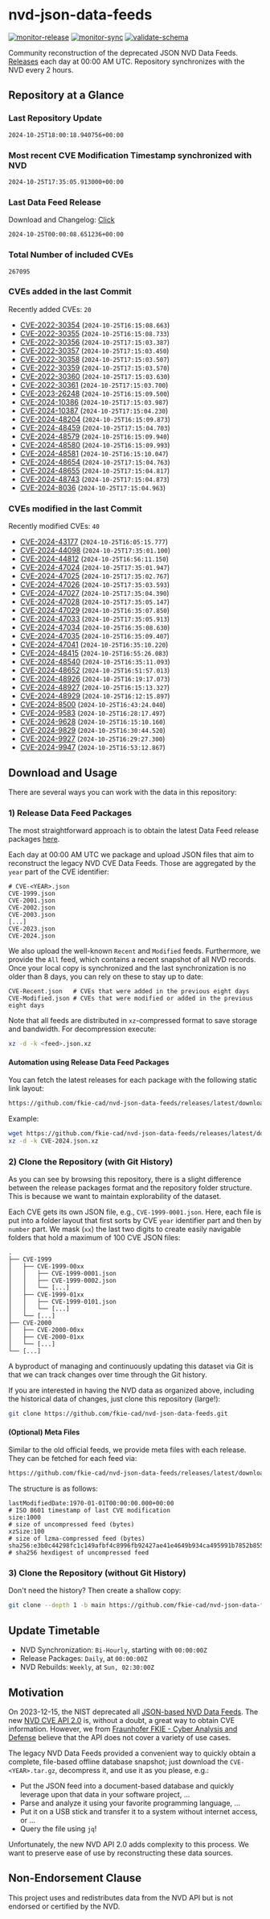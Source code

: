 # nvd-json-data-feeds

[![monitor-release](https://github.com/fkie-cad/nvd-json-data-feeds/actions/workflows/monitor_release.yml/badge.svg)](https://github.com/fkie-cad/nvd-json-data-feeds/actions/workflows/monitor_release.yml)
[![monitor-sync](https://github.com/fkie-cad/nvd-json-data-feeds/actions/workflows/monitor_sync.yml/badge.svg)](https://github.com/fkie-cad/nvd-json-data-feeds/actions/workflows/monitor_sync.yml)
[![validate-schema](https://github.com/fkie-cad/nvd-json-data-feeds/actions/workflows/validate_schema.yml/badge.svg)](https://github.com/fkie-cad/nvd-json-data-feeds/actions/workflows/validate_schema.yml)

Community reconstruction of the deprecated JSON NVD Data Feeds.
[Releases](https://github.com/fkie-cad/nvd-json-data-feeds/releases/latest) each day at 00:00 AM UTC.
Repository synchronizes with the NVD every 2 hours.

## Repository at a Glance

### Last Repository Update

```plain
2024-10-25T18:00:18.940756+00:00
```

### Most recent CVE Modification Timestamp synchronized with NVD

```plain
2024-10-25T17:35:05.913000+00:00
```

### Last Data Feed Release

Download and Changelog: [Click](https://github.com/fkie-cad/nvd-json-data-feeds/releases/latest)

```plain
2024-10-25T00:00:08.651236+00:00
```

### Total Number of included CVEs

```plain
267095
```

### CVEs added in the last Commit

Recently added CVEs: `20`

- [CVE-2022-30354](CVE-2022/CVE-2022-303xx/CVE-2022-30354.json) (`2024-10-25T16:15:08.663`)
- [CVE-2022-30355](CVE-2022/CVE-2022-303xx/CVE-2022-30355.json) (`2024-10-25T16:15:08.733`)
- [CVE-2022-30356](CVE-2022/CVE-2022-303xx/CVE-2022-30356.json) (`2024-10-25T17:15:03.387`)
- [CVE-2022-30357](CVE-2022/CVE-2022-303xx/CVE-2022-30357.json) (`2024-10-25T17:15:03.450`)
- [CVE-2022-30358](CVE-2022/CVE-2022-303xx/CVE-2022-30358.json) (`2024-10-25T17:15:03.507`)
- [CVE-2022-30359](CVE-2022/CVE-2022-303xx/CVE-2022-30359.json) (`2024-10-25T17:15:03.570`)
- [CVE-2022-30360](CVE-2022/CVE-2022-303xx/CVE-2022-30360.json) (`2024-10-25T17:15:03.630`)
- [CVE-2022-30361](CVE-2022/CVE-2022-303xx/CVE-2022-30361.json) (`2024-10-25T17:15:03.700`)
- [CVE-2023-26248](CVE-2023/CVE-2023-262xx/CVE-2023-26248.json) (`2024-10-25T16:15:09.500`)
- [CVE-2024-10386](CVE-2024/CVE-2024-103xx/CVE-2024-10386.json) (`2024-10-25T17:15:03.987`)
- [CVE-2024-10387](CVE-2024/CVE-2024-103xx/CVE-2024-10387.json) (`2024-10-25T17:15:04.230`)
- [CVE-2024-48204](CVE-2024/CVE-2024-482xx/CVE-2024-48204.json) (`2024-10-25T16:15:09.873`)
- [CVE-2024-48459](CVE-2024/CVE-2024-484xx/CVE-2024-48459.json) (`2024-10-25T17:15:04.703`)
- [CVE-2024-48579](CVE-2024/CVE-2024-485xx/CVE-2024-48579.json) (`2024-10-25T16:15:09.940`)
- [CVE-2024-48580](CVE-2024/CVE-2024-485xx/CVE-2024-48580.json) (`2024-10-25T16:15:09.993`)
- [CVE-2024-48581](CVE-2024/CVE-2024-485xx/CVE-2024-48581.json) (`2024-10-25T16:15:10.047`)
- [CVE-2024-48654](CVE-2024/CVE-2024-486xx/CVE-2024-48654.json) (`2024-10-25T17:15:04.763`)
- [CVE-2024-48655](CVE-2024/CVE-2024-486xx/CVE-2024-48655.json) (`2024-10-25T17:15:04.817`)
- [CVE-2024-48743](CVE-2024/CVE-2024-487xx/CVE-2024-48743.json) (`2024-10-25T17:15:04.873`)
- [CVE-2024-8036](CVE-2024/CVE-2024-80xx/CVE-2024-8036.json) (`2024-10-25T17:15:04.963`)


### CVEs modified in the last Commit

Recently modified CVEs: `40`

- [CVE-2024-43177](CVE-2024/CVE-2024-431xx/CVE-2024-43177.json) (`2024-10-25T16:05:15.777`)
- [CVE-2024-44098](CVE-2024/CVE-2024-440xx/CVE-2024-44098.json) (`2024-10-25T17:35:01.100`)
- [CVE-2024-44812](CVE-2024/CVE-2024-448xx/CVE-2024-44812.json) (`2024-10-25T16:56:11.150`)
- [CVE-2024-47024](CVE-2024/CVE-2024-470xx/CVE-2024-47024.json) (`2024-10-25T17:35:01.947`)
- [CVE-2024-47025](CVE-2024/CVE-2024-470xx/CVE-2024-47025.json) (`2024-10-25T17:35:02.767`)
- [CVE-2024-47026](CVE-2024/CVE-2024-470xx/CVE-2024-47026.json) (`2024-10-25T17:35:03.593`)
- [CVE-2024-47027](CVE-2024/CVE-2024-470xx/CVE-2024-47027.json) (`2024-10-25T17:35:04.390`)
- [CVE-2024-47028](CVE-2024/CVE-2024-470xx/CVE-2024-47028.json) (`2024-10-25T17:35:05.147`)
- [CVE-2024-47029](CVE-2024/CVE-2024-470xx/CVE-2024-47029.json) (`2024-10-25T16:35:07.850`)
- [CVE-2024-47033](CVE-2024/CVE-2024-470xx/CVE-2024-47033.json) (`2024-10-25T17:35:05.913`)
- [CVE-2024-47034](CVE-2024/CVE-2024-470xx/CVE-2024-47034.json) (`2024-10-25T16:35:08.630`)
- [CVE-2024-47035](CVE-2024/CVE-2024-470xx/CVE-2024-47035.json) (`2024-10-25T16:35:09.407`)
- [CVE-2024-47041](CVE-2024/CVE-2024-470xx/CVE-2024-47041.json) (`2024-10-25T16:35:10.220`)
- [CVE-2024-48415](CVE-2024/CVE-2024-484xx/CVE-2024-48415.json) (`2024-10-25T16:55:26.083`)
- [CVE-2024-48540](CVE-2024/CVE-2024-485xx/CVE-2024-48540.json) (`2024-10-25T16:35:11.093`)
- [CVE-2024-48652](CVE-2024/CVE-2024-486xx/CVE-2024-48652.json) (`2024-10-25T16:51:57.013`)
- [CVE-2024-48926](CVE-2024/CVE-2024-489xx/CVE-2024-48926.json) (`2024-10-25T16:19:17.073`)
- [CVE-2024-48927](CVE-2024/CVE-2024-489xx/CVE-2024-48927.json) (`2024-10-25T16:15:13.327`)
- [CVE-2024-48929](CVE-2024/CVE-2024-489xx/CVE-2024-48929.json) (`2024-10-25T16:12:15.897`)
- [CVE-2024-8500](CVE-2024/CVE-2024-85xx/CVE-2024-8500.json) (`2024-10-25T16:43:24.040`)
- [CVE-2024-9583](CVE-2024/CVE-2024-95xx/CVE-2024-9583.json) (`2024-10-25T16:28:17.497`)
- [CVE-2024-9628](CVE-2024/CVE-2024-96xx/CVE-2024-9628.json) (`2024-10-25T16:15:10.160`)
- [CVE-2024-9829](CVE-2024/CVE-2024-98xx/CVE-2024-9829.json) (`2024-10-25T16:30:44.520`)
- [CVE-2024-9927](CVE-2024/CVE-2024-99xx/CVE-2024-9927.json) (`2024-10-25T16:29:27.300`)
- [CVE-2024-9947](CVE-2024/CVE-2024-99xx/CVE-2024-9947.json) (`2024-10-25T16:53:12.867`)


## Download and Usage

There are several ways you can work with the data in this repository:

### 1) Release Data Feed Packages

The most straightforward approach is to obtain the latest Data Feed release packages [here](https://github.com/fkie-cad/nvd-json-data-feeds/releases/latest).

Each day at 00:00 AM UTC we package and upload JSON files that aim to reconstruct the legacy NVD CVE Data Feeds.
Those are aggregated by the `year` part of the CVE identifier:

```
# CVE-<YEAR>.json
CVE-1999.json
CVE-2001.json
CVE-2002.json
CVE-2003.json
[...]
CVE-2023.json
CVE-2024.json
```

We also upload the well-known `Recent` and `Modified` feeds.
Furthermore, we provide the `All` feed, which contains a recent snapshot of all NVD records.
Once your local copy is synchronized and the last synchronization is no older than 8 days, you can rely on these to stay up to date:

```plain
CVE-Recent.json   # CVEs that were added in the previous eight days
CVE-Modified.json # CVEs that were modified or added in the previous eight days
```

Note that all feeds are distributed in `xz`-compressed format to save storage and bandwidth.
For decompression execute:

```sh
xz -d -k <feed>.json.xz
```

#### Automation using Release Data Feed Packages

You can fetch the latest releases for each package with the following static link layout:

```sh
https://github.com/fkie-cad/nvd-json-data-feeds/releases/latest/download/CVE-<YEAR>.json.xz
```

Example:

```sh
wget https://github.com/fkie-cad/nvd-json-data-feeds/releases/latest/download/CVE-2024.json.xz
xz -d -k CVE-2024.json.xz
```

### 2) Clone the Repository (with Git History)

As you can see by browsing this repository, there is a slight difference between the release packages format and the repository folder structure.
This is because we want to maintain explorability of the dataset.

Each CVE gets its own JSON file, e.g., `CVE-1999-0001.json`.
Here, each file is put into a folder layout that first sorts by CVE `year` identifier part and then by `number` part.
We mask (`xx`) the last two digits to create easily navigable folders that hold a maximum of 100 CVE JSON files:

```plain
.
├── CVE-1999
│   ├── CVE-1999-00xx
│   │   ├── CVE-1999-0001.json
│   │   ├── CVE-1999-0002.json
│   │   └── [...]
│   ├── CVE-1999-01xx
│   │   ├── CVE-1999-0101.json
│   │   └── [...]
│   └── [...]
├── CVE-2000
│   ├── CVE-2000-00xx
│   ├── CVE-2000-01xx
│   └── [...]
└── [...]
```

A byproduct of managing and continuously updating this dataset via Git is that we can track changes over time through the Git history.

If you are interested in having the NVD data as organized above, including the historical data of changes, just clone this repository (large!):

```sh
git clone https://github.com/fkie-cad/nvd-json-data-feeds.git
```

#### (Optional) Meta Files

Similar to the old official feeds, we provide meta files with each release. They can be fetched for each feed via:

```sh
https://github.com/fkie-cad/nvd-json-data-feeds/releases/latest/download/CVE-<YEAR>.meta
```

The structure is as follows:

```plain
lastModifiedDate:1970-01-01T00:00:00.000+00:00                          # ISO 8601 timestamp of last CVE modification
size:1000                                                               # size of uncompressed feed (bytes)
xzSize:100                                                              # size of lzma-compressed feed (bytes)
sha256:e3b0c44298fc1c149afbf4c8996fb92427ae41e4649b934ca495991b7852b855 # sha256 hexdigest of uncompressed feed
```

### 3) Clone the Repository (without Git History)

Don't need the history? Then create a shallow copy:

```sh
git clone --depth 1 -b main https://github.com/fkie-cad/nvd-json-data-feeds.git
```


## Update Timetable

* NVD Synchronization: `Bi-Hourly`, starting with `00:00:00Z`
* Release Packages: `Daily`, at `00:00:00Z`
* NVD Rebuilds: `Weekly`, at `Sun, 02:30:00Z`


## Motivation

On 2023-12-15, the NIST deprecated all [JSON-based NVD Data Feeds](https://nvd.nist.gov/vuln/data-feeds#divRetirementBanner-1).
The new [NVD CVE API 2.0](https://nvd.nist.gov/developers/vulnerabilities) is, without a doubt, a great way to obtain CVE information.
However, we from [Fraunhofer FKIE - Cyber Analysis and Defense](https://www.fkie.fraunhofer.de/en/departments/cad.html) believe that the API does not cover a variety of use cases.

The legacy NVD Data Feeds provided a convenient way to quickly obtain a complete, file-based offline database snapshot; just download the `CVE-<YEAR>.tar.gz`, decompress it, and use it as you please, e.g.:

- Put the JSON feed into a document-based database and quickly leverage upon that data in your software project, ...
- Parse and analyze it using your favorite programming language, ...
- Put it on a USB stick and transfer it to a system without internet access, or ...
- Query the file using `jq`!

Unfortunately, the new NVD API 2.0 adds complexity to this process.
We want to preserve ease of use by reconstructing these data sources.

## Non-Endorsement Clause

This project uses and redistributes data from the NVD API but is not endorsed or certified by the NVD.